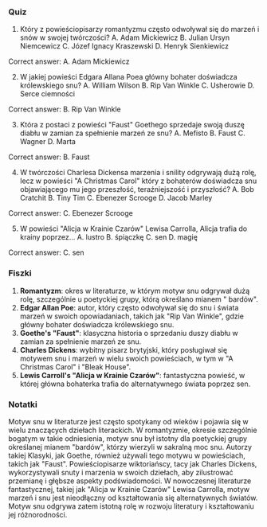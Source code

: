  ### Quiz

1. Który z powieściopisarzy romantyzmu często odwoływał się do marzeń i snów w swojej twórczości?
A. Adam Mickiewicz
B. Julian Ursyn Niemcewicz
C. Józef Ignacy Kraszewski
D. Henryk Sienkiewicz

Correct answer: A. Adam Mickiewicz

2. W jakiej powieści Edgara Allana Poea główny bohater doświadcza królewskiego snu?
A. William Wilson
B. Rip Van Winkle
C. Usherowie
D. Serce ciemności

Correct answer: B. Rip Van Winkle

3. Która z postaci z powieści "Faust" Goethego sprzedaje swoją duszę diabłu w zamian za spełnienie marzeń ze snu?
A. Mefisto
B. Faust
C. Wagner
D. Marta

Correct answer: B. Faust

4. W twórczości Charlesa Dickensa marzenia i snility odgrywają dużą rolę, lecz w powieści "A Christmas Carol" który z bohaterów doświadcza snu objawiającego mu jego przeszłość, teraźniejszość i przyszłość?
A. Bob Cratchit
B. Tiny Tim
C. Ebenezer Scrooge
D. Jacob Marley

Correct answer: C. Ebenezer Scrooge

5. W powieści "Alicja w Krainie Czarów" Lewisa Carrolla, Alicja trafia do krainy poprzez...
A. lustro
B. śpiączkę
C. sen
D. magię

Correct answer: C. sen

### Fiszki

1. **Romantyzm**: okres w literaturze, w którym motyw snu odgrywał dużą rolę, szczególnie u poetyckiej grupy, którą określano mianem " bardów".
2. **Edgar Allan Poe**: autor, który często odwoływał się do snu i świata marzeń w swoich opowiadaniach, takich jak "Rip Van Winkle", gdzie główny bohater doświadcza królewskiego snu.
3. **Goethe's "Faust"**: klasyczna historia o sprzedaniu duszy diabłu w zamian za spełnienie marzeń ze snu.
4. **Charles Dickens**: wybitny pisarz brytyjski, który posługiwał się motywem snu i marzeń w wielu swoich powieściach, w tym w "A Christmas Carol" i "Bleak House".
5. **Lewis Carroll's "Alicja w Krainie Czarów"**: fantastyczna powieść, w której główna bohaterka trafia do alternatywnego świata poprzez sen.

### Notatki

Motyw snu w literaturze jest często spotykany od wieków i pojawia się w wielu znaczących dziełach literackich. W romantyzmie, okresie szczególnie bogatym w takie odniesienia, motyw snu był istotny dla poetyckiej grupy określanej mianem "bardów", którzy wierzyli w sakralną moc snu. Autorzy takiej Klasyki, jak Goethe, również używali tego motywu w powieściach, takich jak "Faust". Powieściopisarze wiktoriańscy, tacy jak Charles Dickens, wykorzystywali snuty i marzenia w swoich dziełach, aby zilustrować przemianę i głębsze aspekty podświadomości. W nowoczesnej literaturze fantastycznej, takiej jak "Alicja w Krainie Czarów" Lewisa Carrolla, motyw marzeń i snu jest nieodłączny od kształtowania się alternatywnych światów. Motyw snu odgrywa zatem istotną rolę w rozwoju literatury i kształtowaniu jej różnorodności.